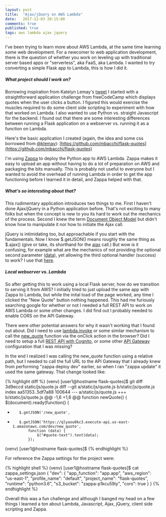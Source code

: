 ```yaml
---
layout: post
title:  "Ajax/jQuery on AWS Lambda"
date:   2017-12-03 20:15:00
comments: true
published: true
tags: aws lambda ajax jquery
---
```


I've been trying to learn more about AWS Lambda, at the same time learning some
web development. For a newcomer to web application development, there is the
question of whether you work on leveling up with traditional server based apps
or "serverless", aka FaaS, aka Lambda. I wanted to try converting a simple Flask
app to Lambda, this is how I did it.

<!--more-->
##### What project should I work on?

Borrowing inspiration from Katelyn Lemay's
[tweet](https://twitter.com/klemay/status/937041036647550977) I started with a
straightforward application challenge from freeCodeCamp which displays quotes
when the user clicks a button. I figured this would exercise the muscles
required to do some client side scripting to experiment with how that worked on
Lambda. I also wanted to use Python vs. straight Javascript for the backend. I
found out that there are some interesting differences between running a Flask
application on a webserver vs. running it as a function on Lambda.

Here's the basic application I created (again, the idea and some css borrowed
from [@klemay](https://twitter.com/klemay/)):
[https://github.com/mbacchi/flask-quotes](https://github.com/mbacchi/flask-quotes)

I'm using [Zappa](https://github.com/Miserlou/Zappa) to deploy the Python app to
AWS Lambda. Zappa makes it easy to upload an app without having to do a lot of
preparation on AWS and packaging the bits manually. This is probably not useful
to everyone but I wanted to avoid the overhead of running Lambda in order to get
the app functioning before I learned it in detail, and Zappa helped with that.

##### What's so interesting about that?

This rudimentary application introduces two things to me. First I haven't done
Ajax/jQuery in a Python application before. That's not exciting to many folks
but when the concept is new to you its hard to work out the mechanics of the
process. Second I knew the term [Document Object
Model](https://www.w3schools.com/js/js_htmldom.asp) but didn't know how to
manipulate it nor how to initiate the Ajax call.

jQuery is intimidating too, but approachable if you start with the fundamentals.
Now I know $.getJSON() means roughly the same thing as $.ajax() (give or take,
its shorthand for the [ajax](http://api.jquery.com/jquery.getjson/) call.) But
wow is it confusing, for example what are the mechanics of not providing the
optional second parameter
([data](http://api.jquery.com/jquery.getjson/#jQuery-getJSON-url-data-success)),
yet allowing the third optional handler (success) to work? I use that [here](https://github.com/mbacchi/flask-quotes/blob/master/static/js/quote.js#L4).

##### Local webserver vs. Lambda

So after getting this to work using a local Flask server, how do we transition
to serving it from AWS? I initially tried to just upload the same app with Zappa
to Lambda, but while the inital load of the page worked, any time I clicked the
"New Quote" button nothing happened. This had me furiously searching google for whether or
not I needed a full REST API to work on AWS Lambda or some other changes. I did
find out I probably needed to enable CORS on the API Gateway.

There were other potential answers for why it wasn't working that I found out
about. Did I need to use
[lambda.invoke](http://docs.aws.amazon.com/sdk-for-javascript/v2/developer-guide/browser-invoke-lambda-function-example.html)
or some similar mechanism to call the [new_quote](https://github.com/mbacchi/flask-quotes/blob/master/static/js/quote.js) function via the onClick action in the browser? Did I need to setup a full [REST API with Cognito](https://github.com/awslabs/aws-serverless-workshops/tree/master/WebApplication/4_RESTfulAPIs), or some other [API Gateway](https://stackoverflow.com/a/32058145/4332397) configuration that I was missing?

In the end I realized I was calling the new_quote function using a relative
path, but I needed to call the full URL to the API Gateway that I already knew
from performing "zappa deploy dev" earlier, so when I ran "zappa update" it used
the same gateway. That change looked like:

{% highlight diff %}
(venv) [user1@hostname flask-quotes]$ git diff 3d9eccd static/js/quote.js
diff --git a/static/js/quote.js b/static/js/quote.js
index aa51353..5df7a88 100644
--- a/static/js/quote.js
+++ b/static/js/quote.js
@@ -1,6 +1,6 @@
 function newQuote() {
     $(document).ready(function() {
-        $.getJSON('/new_quote',
+        $.getJSON('https://qlyaou0kc3.execute-api.us-east-1.amazonaws.com/dev/new_quote',
             function (data) {
                 $("#quote-text").text(data);
             });
(venv) [user1@hostname flask-quotes]$
{% endhighlight %}

For reference the Zappa settings for the project were:

{% highlight shell %}
(venv) [user1@hostname flask-quotes]$ cat zappa_settings.json
{
    "dev": {
        "app_function": "app.app",
        "aws_region": "us-east-1",
        "profile_name": "default",
        "project_name": "flask-quotes",
        "runtime": "python3.6",
        "s3_bucket": "zappa-p1kcu59iy",
	"cors": true
    }
}
{% endhighlight %}

Overall this was a fun challenge and although I banged my head on a few things I
learned a ton about Lambda, Javascript, Ajax, jQuery, client side scripting and
Zappa.
